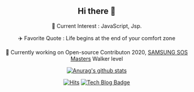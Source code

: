 <div align=center>

## Hi there 👋

🌱 Current Interest : JavaScript, Jsp. 

✈️ Favorite Quote : Life begins at the end of your comfort zone

🔭 Currently working on Open-source Contributon 2020, [SAMSUNG SOS Masters](https://opensource.samsung.com/community/master/masterList) Walker level

[![Anurag's github stats](https://github-readme-stats.vercel.app/api?username=sowon-dev&hide=stars&show_icons=true&theme=vue)](https://github.com/anuraghazra/github-readme-stats)


[![Hits](https://hits.seeyoufarm.com/api/count/incr/badge.svg?url=https%3A%2F%2Fgithub.com%2Fsowon-dev%2Fhit-counter)](https://hits.seeyoufarm.com)
[![Tech Blog Badge](http://img.shields.io/badge/-Tech%20blog-black?style=flat-square&logo=github&link=https://sowon-dev.github.io/)](https://sowon-dev.github.io/)


</div>

<!--
[![Top Langs](https://github-readme-stats.vercel.app/api/top-langs/?username=sowon-dev&layout=compact&theme=algolia)](https://github.com/anuraghazra/github-readme-stats)
-->
